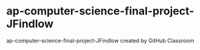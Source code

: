 # ap-computer-science-final-project-JFindlow
ap-computer-science-final-project-JFindlow created by GitHub Classroom
